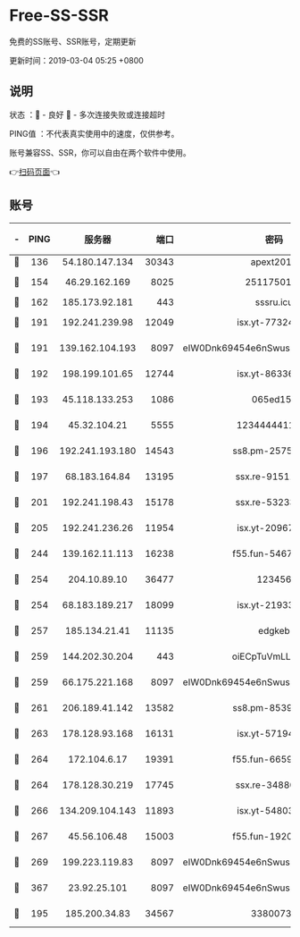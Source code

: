 # Free-SS-SSR

免费的SS账号、SSR账号，定期更新

更新时间：2019-03-04 05:25 +0800

## 说明

状态     ：🙂 - 良好 🙁 - 多次连接失败或连接超时

PING值   ：不代表真实使用中的速度，仅供参考。

账号兼容SS、SSR，你可以自由在两个软件中使用。

👉[扫码页面](https://liesauer.github.io/free-ss-ssr.github.io/)👈

## 账号

|-|PING|服务器|端口|密码|加密方式|区域|
|:----:|:----:|:-----:|-----:|:----:|:----:|:----:|
|🙂|136|54.180.147.134|30343|apext2019|chacha20|KR|
|🙂|154|46.29.162.169|8025|2511750146|aes-256-cfb|RU|
|🙂|162|185.173.92.181|443|sssru.icu|rc4-md5|RU|
|🙂|191|192.241.239.98|12049|isx.yt-77324460|aes-256-cfb|US|
|🙂|191|139.162.104.193|8097|eIW0Dnk69454e6nSwuspv9DmS201tQ0D|aes-256-cfb|JP|
|🙂|192|198.199.101.65|12744|isx.yt-86336141|aes-256-cfb|US|
|🙂|193|45.118.133.253|1086|065ed15a|aes-256-cfb|SG|
|🙂|194|45.32.104.21|5555|1234444411111|aes-256-cfb|SG|
|🙂|196|192.241.193.180|14543|ss8.pm-25759164|aes-256-cfb|US|
|🙂|197|68.183.164.84|13195|ssx.re-91511451|aes-256-cfb|US|
|🙂|201|192.241.198.43|15178|ssx.re-53233906|aes-256-cfb|US|
|🙂|205|192.241.236.26|11954|isx.yt-20967574|aes-256-cfb|US|
|🙂|244|139.162.11.113|16238|f55.fun-54673492|aes-256-cfb|SG|
|🙂|254|204.10.89.10|36477|123456|aes-256-cfb|US|
|🙂|254|68.183.189.217|18099|isx.yt-21933361|aes-256-cfb|SG|
|🙂|257|185.134.21.41|11135|edgkeb|aes-256-cfb|GB|
|🙂|259|144.202.30.204|443|oiECpTuVmLLxk4Ts|aes-256-cfb|US|
|🙂|259|66.175.221.168|8097|eIW0Dnk69454e6nSwuspv9DmS201tQ0D|aes-256-cfb|US|
|🙂|261|206.189.41.142|13582|ss8.pm-85391880|aes-256-cfb|SG|
|🙂|263|178.128.93.168|16131|isx.yt-57194887|aes-256-cfb|SG|
|🙂|264|172.104.6.17|19391|f55.fun-66594253|aes-256-cfb|US|
|🙂|264|178.128.30.219|17745|ssx.re-34880503|aes-256-cfb|SG|
|🙂|266|134.209.104.143|11893|isx.yt-54803040|aes-256-cfb|SG|
|🙂|267|45.56.106.48|15003|f55.fun-19202286|aes-256-cfb|US|
|🙂|269|199.223.119.83|8097|eIW0Dnk69454e6nSwuspv9DmS201tQ0D|aes-256-cfb|US|
|🙂|367|23.92.25.101|8097|eIW0Dnk69454e6nSwuspv9DmS201tQ0D|aes-256-cfb|US|
|🙁|195|185.200.34.83|34567|33800731|aes-256-cfb|US|
